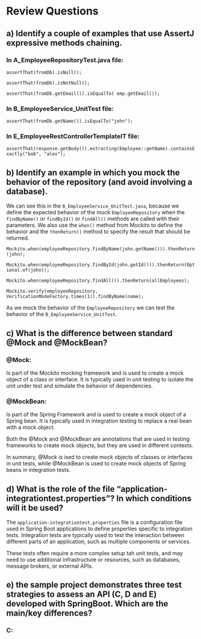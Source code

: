 # Review Questions

## a) Identify a couple of examples that use AssertJ expressive methods chaining.

### In A_EmployeeRepositoryTest.java  file:

```assertThat(fromDb).isNull();```

```assertThat(fromDb).isNotNull();```

```assertThat(fromDb.getEmail()).isEqualTo( emp.getEmail());```

### In B_EmployeeService_UnitTest file:

```assertThat(fromDb.getName()).isEqualTo("john");```

### In E_EmployeeRestControllerTemplateIT file:

```assertThat(response.getBody()).extracting(Employee::getName).containsExactly("bob", "alex");```

## b) Identify an example in which you mock the behavior of the repository (and avoid involving a database). 

We can see this in the `B_EmployeeService_UnitTest.java`, because we define the expected behavior of the mock `EmployeeRepository` when the `findByName()`  or `findById()` or `findAll()`  methods are called with their parameters. We also use the `ẁhen()` method from Mockito to define the behavior and the `thenReturn()` method to specify the result that should be returned.

```Mockito.when(employeeRepository.findByName(john.getName())).thenReturn(john);```

```Mockito.when(employeeRepository.findById(john.getId())).thenReturn(Optional.of(john));```

```Mockito.when(employeeRepository.findAll()).thenReturn(allEmployees);```

```Mockito.verify(employeeRepository, VerificationModeFactory.times(1)).findByName(name);```

As we mock the behavior of the `EmployeeRepository` we can test  the behavior of the `B_EmployeeService_UnitTest`.

## c) What is the difference between standard @Mock and @MockBean?

### @Mock:

Is part of the Mockito mocking framework and is used to create a mock object of a class or interface. It is typically used in unit testing to isolate the unit under test and simulate the behavior of dependencies.

### @MockBean:

Is part of the Spring Framework and is used to create a mock object of a Spring bean. It is typically used in integration testing to replace a real bean with a mock object.

Both the @Mock and @MockBean are annotations that are used in testing frameworks to create mock objects, but they are used in different contexts.

In summary, @Mock is ised to create mock objects of classes or interfaces in unit tests, while @MockBean is used to create mock objects of Spring beans in integration tests.

## d) What is the role of the file “application-integrationtest.properties”? In which conditions will it be used?

The `application-integrationtest.properties` file is a configuration file used in Spring Boot applications to define properties specific to integration tests. Integration tests are typically used to test the interaction between  different parts of an application, such as multiple components or  services.

These tests often require a more complex setup tah unit tests, and may need to use additional infrastructure or resources, such as databases, message brokers, or external APIs.

## e) the sample project demonstrates three test strategies to assess an API (C, D and E) developed with SpringBoot. Which are the main/key differences?

### C:


